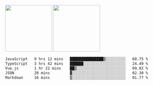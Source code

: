 <img src="https://github-readme-stats.vercel.app/api?username=Dream4ever&count_private=true&show_icons=true&theme=tokyonight" height="150" /> <img src="https://github-readme-stats.vercel.app/api/top-langs/?username=Dream4ever&count_private=true&show_icons=true&theme=tokyonight&langs_count=5&layout=compact" height="150" />

<!--START_SECTION:waka-->

```txt
JavaScript   9 hrs 12 mins   ███████████████▒░░░░░░░░░   60.75 %
TypeScript   3 hrs 42 mins   ██████░░░░░░░░░░░░░░░░░░░   24.49 %
Vue.js       1 hr 22 mins    ██▒░░░░░░░░░░░░░░░░░░░░░░   09.02 %
JSON         20 mins         ▓░░░░░░░░░░░░░░░░░░░░░░░░   02.30 %
Markdown     16 mins         ▒░░░░░░░░░░░░░░░░░░░░░░░░   01.77 %
```

<!--END_SECTION:waka-->
